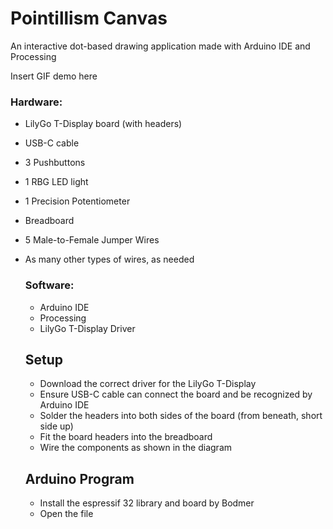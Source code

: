 # Pointillism Canvas
An interactive dot-based drawing application made with Arduino IDE and Processing

Insert GIF demo here

### Hardware:
- LilyGo T-Display board (with headers)
- USB-C cable
- 3 Pushbuttons
- 1 RBG LED light
- 1 Precision Potentiometer
- Breadboard
- 5 Male-to-Female Jumper Wires
- As many other types of wires, as needed

  ### Software:
  - Arduino IDE
  - Processing
  - LilyGo T-Display Driver
 
  ## Setup
  - Download the correct driver for the LilyGo T-Display
  - Ensure USB-C cable can connect the board and be recognized by Arduino IDE
  - Solder the headers into both sides of the board (from beneath, short side up)
  - Fit the board headers into the breadboard
  - Wire the components as shown in the diagram
 
  ## Arduino Program
  - Install the espressif 32 library and board by Bodmer
  - Open the file
